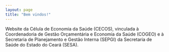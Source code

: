 ```yaml
---
layout: page
title: "Bem vindos!"
---
```


Website da Célula de Economia da Saúde (CECOS), vinculada à Coordenadoria de Gestão Orçamentária e Economia da Saúde (COGEO) e à Secretaria de Planejamento e Gestão Interna (SEPGI) da Secretaria de Saúde do Estado do Ceará (SESA).

